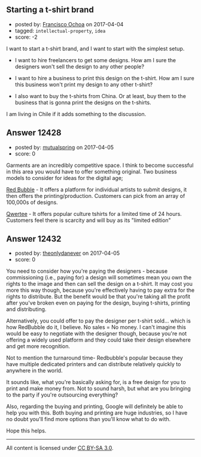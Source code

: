## Starting a t-shirt brand

- posted by: [Francisco Ochoa](https://stackexchange.com/users/1198858/francisco-ochoa) on 2017-04-04
- tagged: `intellectual-property`, `idea`
- score: -2

I want to start a t-shirt brand, and I want to start with the simplest setup. 

 - I want to hire freelancers to get some designs. How am I sure the designers won't sell the design to any other people?
 
 - I want to hire a business to print this design on the t-shirt. How am I sure this business won't print my design to any other t-shirt? 
 
 - I also want to buy the t-shirts from China. Or at least, buy them to the business that is gonna print the designs on the t-shirts. 

I am living in Chile if it adds something to the discussion.




## Answer 12428

- posted by: [mutualspring](https://stackexchange.com/users/10610926/mutualspring) on 2017-04-05
- score: 0

<p>Garments are an incredibly competitive space. I think to become successful in this area you would have to offer something original. Two business models to consider for ideas for the digital age;</p>

<p><a href="https://www.redbubble.com/" rel="nofollow noreferrer">Red Bubble</a> - It offers a platform for individual artists to submit designs, it then offers the printing/production. Customers can pick from an array of 100,000s of designs.</p>

<p><a href="https://www.qwertee.com/" rel="nofollow noreferrer">Qwertee</a> - It offers popular culture tshirts for a limited time of 24 hours. Customers feel there is scarcity and will buy as its "limited edition"</p>



## Answer 12432

- posted by: [theonlydanever](https://stackexchange.com/users/4692060/theonlydanever) on 2017-04-05
- score: 0

You need to consider how you're paying the designers - because commissioning (i.e., paying for) a design will sometimes mean you own the rights to the image and then can sell the design on a t-shirt. It may cost you more this way though, because you're effectively having to pay extra for the rights to distribute. But the benefit would be that you're taking all the profit after you've broken even on paying for the design, buying t-shirts, printing and distributing. 

Alternatively, you could offer to pay the designer per t-shirt sold... which is how RedBubble do it, I believe. No sales = No money. I can't imagine this would be easy to negotiate with the designer though, because you're not offering a widely used platform and they could take their design elsewhere and get more recognition.

Not to mention the turnaround time- Redbubble's popular because they have multiple dedicated printers and can distribute relatively quickly to anywhere in the world.

It sounds like, what you're basically asking for, is a free design for you to print and make money from. Not to sound harsh, but what are you bringing to the party if you're outsourcing everything?

Also, regarding the buying and printing, Google will definitely be able to help you with this. Both buying and printing are huge industries, so I have no doubt you'll find more options than you'll know what to do with.

Hope this helps.



---

All content is licensed under [CC BY-SA 3.0](https://creativecommons.org/licenses/by-sa/3.0/).
